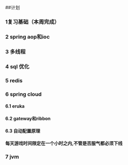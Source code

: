 ##计划

### 1复习基础（本周完成）

### 2 spring aop和ioc

### 3 多线程

### 4 sql 优化

### 5 redis

### 6 spring cloud 

#### 6.1 eruka

#### 6.2 gateway和ribbon

#### 6.3 自动配置原理

**每天游戏时间限定在一个小时之内,不管是否服气都必须下线**

### 7 jvm
